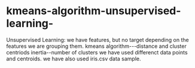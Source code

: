 # kmeans-algorithm-unsupervised-learning-
Unsupervised Learning:
we have features, but no target
depending on the features we are grouping them.
kmeans algorithm---distance and cluster centriods
inertia--number of clusters
we have used differenct data points and centroids.
we have also used iris.csv data sample.
